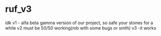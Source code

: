 # ruf_v3
idk
v1 - alfa beta gamma version of our project, so safe your stones for a while
v2 must be 50/50 working(mb with some bugs or smth)
v3 -it works
